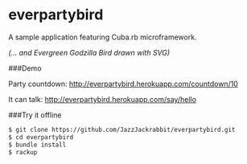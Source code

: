 everpartybird
=============

A sample application featuring Cuba.rb microframework.

*(... and Evergreen Godzilla Bird drawn with SVG)*

###Demo

Party countdown: http://everpartybird.herokuapp.com/countdown/10

It can talk: http://everpartybird.herokuapp.com/say/hello


###Try it offline

```sh
$ git clone https://github.com/JazzJackrabbit/everpartybird.git
$ cd everpartybird
$ bundle install
$ rackup
``` 
